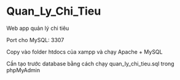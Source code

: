 # Quan_Ly_Chi_Tieu
Web app quản lý chi tiêu
<br>

Port cho MySQL: 3307

Copy vào folder htdocs của xampp và chạy Apache + MySQL

Cần tạo trước database bằng cách chạy quan_ly_chi_tieu.sql trong phpMyAdmin
